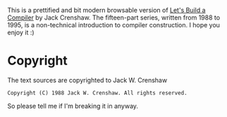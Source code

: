 This is a prettified and bit modern browsable version of [Let's Build a Compiler](https://compilers.iecc.com/crenshaw/) by Jack Crenshaw. The fifteen-part series, written from 1988 to 1995, is a non-technical introduction to compiler construction. I hope you enjoy it :)


# Copyright

The text sources are copyrighted to Jack W. Crenshaw

```
Copyright (C) 1988 Jack W. Crenshaw. All rights reserved.
```

So please tell me if I'm breaking it in anyway.
